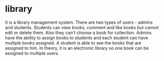 # library
It is a library management system. There are two types of users - admins and students. Students can view books, comment and like books but cannot edit or delete them. Also they can't choose a book for collection. Admins have the ability to assign books to students and each student can have multiple books assigned. A student is able to see the books that are assigned to him. In theory, it is an electronic library so one book can be assigned to multiple users. 
